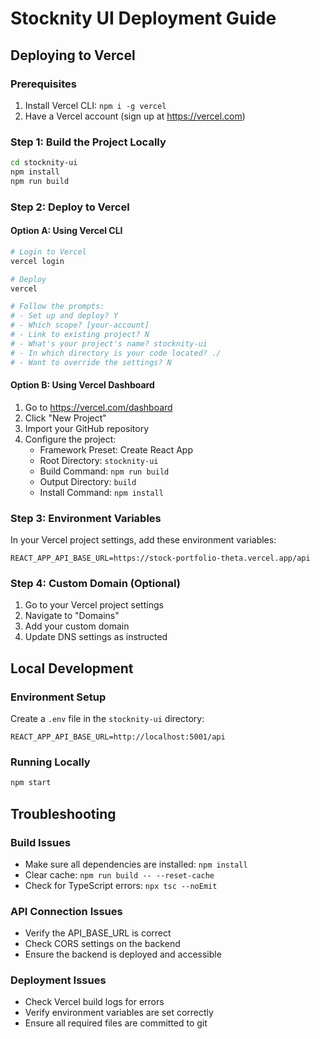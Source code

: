# Stocknity UI Deployment Guide

## Deploying to Vercel

### Prerequisites
1. Install Vercel CLI: `npm i -g vercel`
2. Have a Vercel account (sign up at https://vercel.com)

### Step 1: Build the Project Locally
```bash
cd stocknity-ui
npm install
npm run build
```

### Step 2: Deploy to Vercel

#### Option A: Using Vercel CLI
```bash
# Login to Vercel
vercel login

# Deploy
vercel

# Follow the prompts:
# - Set up and deploy? Y
# - Which scope? [your-account]
# - Link to existing project? N
# - What's your project's name? stocknity-ui
# - In which directory is your code located? ./
# - Want to override the settings? N
```

#### Option B: Using Vercel Dashboard
1. Go to https://vercel.com/dashboard
2. Click "New Project"
3. Import your GitHub repository
4. Configure the project:
   - Framework Preset: Create React App
   - Root Directory: `stocknity-ui`
   - Build Command: `npm run build`
   - Output Directory: `build`
   - Install Command: `npm install`

### Step 3: Environment Variables
In your Vercel project settings, add these environment variables:

```
REACT_APP_API_BASE_URL=https://stock-portfolio-theta.vercel.app/api
```

### Step 4: Custom Domain (Optional)
1. Go to your Vercel project settings
2. Navigate to "Domains"
3. Add your custom domain
4. Update DNS settings as instructed

## Local Development

### Environment Setup
Create a `.env` file in the `stocknity-ui` directory:

```env
REACT_APP_API_BASE_URL=http://localhost:5001/api
```

### Running Locally
```bash
npm start
```

## Troubleshooting

### Build Issues
- Make sure all dependencies are installed: `npm install`
- Clear cache: `npm run build -- --reset-cache`
- Check for TypeScript errors: `npx tsc --noEmit`

### API Connection Issues
- Verify the API_BASE_URL is correct
- Check CORS settings on the backend
- Ensure the backend is deployed and accessible

### Deployment Issues
- Check Vercel build logs for errors
- Verify environment variables are set correctly
- Ensure all required files are committed to git

